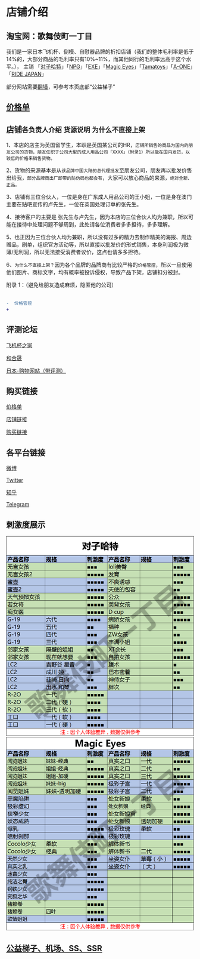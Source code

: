 店铺介绍
=
淘宝网：歌舞伎町一丁目
-
我们是一家日本飞机杯、倒模、自慰器品牌的折扣店铺（我们的整体毛利率是低于14%的，大部分商品的毛利率只有10%~11%，而其他同行的毛利率远高于这个水平。），
主销 「[对子哈特](http://www.toysheart.asia)」「[NPG](https://www.ms-online.co.jp/maker-npg/)」「[EXE](https://www.ms-online.co.jp/maker-gproject/)」「[Magic Eyes](http://magiceyes.jp)」「[Tamatoys](https://www.ms-online.co.jp/maker-tamatoys/)」「[A-ONE](https://www.ms-online.co.jp/maker-aone/)」「[RIDE JAPAN](https://www.ms-online.co.jp/maker-ridejapan/)」

部分网站需要[翻墙](https://zhidao.baidu.com/question/424709092060414212.html)，可参考本页底部“公益梯子”

[价格单](https://market.m.taobao.com/apps/market/content/index.html?wh_weex=true&contentId=231952237768)
-
店铺`各负责人介绍`  `货源说明` `为什么不直接上架`
-
1、本店的店主为英国留学生，本职是英国某公司的HR，`店铺所销售的商品为国内的朋友公司的货物，朋友任职于公司大型的成人用品公司「XXXX」（附录1）所以能在国内发货，以较低的价格来销售货物。`

2、货物的来源基本是从`该品牌中国大陆的总代理批发`至朋友公司，朋友再以批发价售出给我，`部分品牌商出厂即带的防伪码也都会有`，大家可以放心商品的来源，`绝对全新、正品。`

3、店铺有三位合伙人，一位是身在广东成人用品公司的王小姐，一位是身在澳门主要在贴吧宣传的卢先生，一位在英国处理订单的张先生。

4、接待客户的主要是 张先生与卢先生，因为本店的三位合伙人均为兼职，所以可能在接待中处理问题不够周到，此处请各位消费者多多担待，多多理解。

5、也正因为三位合伙人均为兼职，所以没有过多的精力去制作精美的海报、周边赠品，刷单，组织官方活动等，所以直接以批发价的形式销售，本身利润极为微薄/无利润，所以无法接受消费者议价，这点也请多多担待。

6、`为什么不直接上架？`因为各个品牌的品牌商有比较严格的`价格管控`，所以一旦使用他们图片、商标文字，均有概率被投诉侵权，导致产品下架，店铺扣分被封。

附录
1：（避免给朋友造成麻烦，隐匿他的公司）




```diff 

-  价格管控
+  

``` 



评测论坛
-
[飞机杯之家](https://www.maifjb.com/)

[和合晟](http://bbs.hehesheng.com/)

[日本-购物网站（带评测）](https://www.ms-online.co.jp)








购买链接
-
[价格单](https://market.m.taobao.com/apps/market/content/index.html?wh_weex=true&contentId=231952237768)

[店铺链接](https://shop124652346.taobao.com)  

[购买链接](https://item.taobao.com/item.htm?spm=id=584929599371)  


各平台链接
-
[微博](https://weibo.com/p/1005057188012002/home?from=page_100505&mod=TAB&is_all=1#place)  

[Twitter](https://mobile.twitter.com/104YLS)  

[知乎](https://www.zhihu.com/people/dddddd-60-78/activities)  

[Telegram](https://t.me/YLS104)  


刺激度展示
-
![image](https://github.com/Kabukichoichi/kabukicho/blob/master/%E5%88%BA%E6%BF%80%E5%BA%A6/%E5%AF%B9%E5%AD%90%E5%93%88%E7%89%B9.png)
![image](https://github.com/Kabukichoichi/kabukicho/blob/master/%E5%88%BA%E6%BF%80%E5%BA%A6/Magic%20Eyes.png)



[公益梯子、机场、SS、SSR](https://www.yahahanpo.com)  
-

